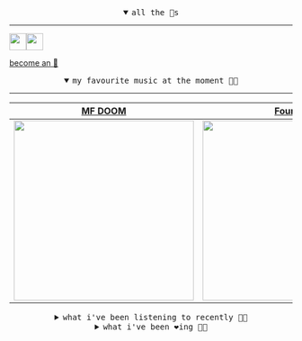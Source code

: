 <details open>

<summary align="center"><samp>all the 🥚s</samp></summary>
<hr />

<a href="https://github.com/pvinis"><img src="https://avatars.githubusercontent.com/u/100233?s=90&v=4" width="30" height="30" /><a href="https://github.com/maxPugh"><img src="https://avatars.githubusercontent.com/u/46350013?s=90&u=52a601eaa2d272b35477d096fe782ebf0a8a1f68&v=4" width="30" height="30" />

<samp><a href="https://github.com/bitttttten/bitttttten/stargazers">become an 🥚</a></samp>

</details>

<details open>

<summary align="center"><samp>my favourite music at the moment 🎵🎶</samp></summary>
<hr />

<!-- toc -->

| [MF DOOM](https://open.spotify.com/artist/2pAWfrd7WFF3XhVt9GooDL)                                                                                                | [Four Tet](https://open.spotify.com/artist/7Eu1txygG6nJttLHbZdQOh)                                                                                               | [CZARFACE](https://open.spotify.com/artist/4John8fJ3LKqFho0pselVr)                                                                                               | [Flavien Berger](https://open.spotify.com/artist/5PyU5aVBI66v0pkCIvEJfu)                                                                                         |
| ---------------------------------------------------------------------------------------------------------------------------------------------------------------- | ---------------------------------------------------------------------------------------------------------------------------------------------------------------- | ---------------------------------------------------------------------------------------------------------------------------------------------------------------- | ---------------------------------------------------------------------------------------------------------------------------------------------------------------- |
| [<img src="https://i.scdn.co/image/ab6761610000e5eb3e9a6caa41a80b9238a49784" width="320" height="auto">](https://open.spotify.com/artist/2pAWfrd7WFF3XhVt9GooDL) | [<img src="https://i.scdn.co/image/ab6761610000e5eb84e29d09b4917bec2700a0d7" width="320" height="auto">](https://open.spotify.com/artist/7Eu1txygG6nJttLHbZdQOh) | [<img src="https://i.scdn.co/image/ab6761610000e5eb6eb6199d9cfa297bfe590e3f" width="320" height="auto">](https://open.spotify.com/artist/4John8fJ3LKqFho0pselVr) | [<img src="https://i.scdn.co/image/ab6761610000e5eb01f5007de04297228a82302e" width="320" height="auto">](https://open.spotify.com/artist/5PyU5aVBI66v0pkCIvEJfu) |

<!-- tocstop -->

</details>

<details>

<summary align="center"><samp>what i've been listening to recently 🎵🎶</samp></summary>
<hr />

<!-- toc -->

| [Nu devant un fantôme I<br />Sylvain Chauveau](https://open.spotify.com/track/4Lo7tK8mAiflkdWriI3GoT)                                                           | [Parallel 4<br />Four Tet](https://open.spotify.com/track/1ZeDNZoKgEOTRmTTg1zQd4)                                                                               | [Opal - Four Tet Remix<br />Bicep, Four Tet](https://open.spotify.com/track/3VtTuQ6lypMoOBcm6VMzdh)                                                             | [Rhymes Like Dimes<br />MF DOOM, DJ Cucumber Slice](https://open.spotify.com/track/12OkZyDWNBLUqoReoseGrc)                                                      |
| --------------------------------------------------------------------------------------------------------------------------------------------------------------- | --------------------------------------------------------------------------------------------------------------------------------------------------------------- | --------------------------------------------------------------------------------------------------------------------------------------------------------------- | --------------------------------------------------------------------------------------------------------------------------------------------------------------- |
| [<img src="https://i.scdn.co/image/ab6761610000e5eb8768f5d4ed0257027553fce3" width="320" height="auto">](https://open.spotify.com/track/4Lo7tK8mAiflkdWriI3GoT) | [<img src="https://i.scdn.co/image/ab6761610000e5eb84e29d09b4917bec2700a0d7" width="320" height="auto">](https://open.spotify.com/track/1ZeDNZoKgEOTRmTTg1zQd4) | [<img src="https://i.scdn.co/image/ab6761610000e5eb12052b6d44804a4d7eae5530" width="320" height="auto">](https://open.spotify.com/track/3VtTuQ6lypMoOBcm6VMzdh) | [<img src="https://i.scdn.co/image/ab6761610000e5eb3e9a6caa41a80b9238a49784" width="320" height="auto">](https://open.spotify.com/track/12OkZyDWNBLUqoReoseGrc) |

<!-- tocstop -->

</details>

<details>

<summary align="center"><samp>what i've been ❤️ing 🎵🎶</samp></summary>
<hr />

<!-- toc -->

| [LA Trance<br />Four Tet](https://open.spotify.com/album/74r6JJ97ipO0CREXP9PMqZ)                                                                                | [carmelita<br />Flavien Berger](https://open.spotify.com/album/1w4ephdZYqK3RvXbV0dShi)                                                                          | [Favor<br />Julien Baker](https://open.spotify.com/album/3IQRHa9iVLsGlSuVHiHZ3A)                                                                                | [Illusion Of Seclusion<br />Photay](https://open.spotify.com/album/18rcvgzvr5DMsPNOBwL5Cz)                                                                      |
| --------------------------------------------------------------------------------------------------------------------------------------------------------------- | --------------------------------------------------------------------------------------------------------------------------------------------------------------- | --------------------------------------------------------------------------------------------------------------------------------------------------------------- | --------------------------------------------------------------------------------------------------------------------------------------------------------------- |
| [<img src="https://i.scdn.co/image/ab67616d0000b2733f31769b727102837cb32a63" width="320" height="auto">](https://open.spotify.com/album/74r6JJ97ipO0CREXP9PMqZ) | [<img src="https://i.scdn.co/image/ab67616d0000b2737e71c2e44af3df1e02bc7bee" width="320" height="auto">](https://open.spotify.com/album/1w4ephdZYqK3RvXbV0dShi) | [<img src="https://i.scdn.co/image/ab67616d0000b2733086e90166d3c2ca266b7c67" width="320" height="auto">](https://open.spotify.com/album/3IQRHa9iVLsGlSuVHiHZ3A) | [<img src="https://i.scdn.co/image/ab67616d0000b27329468317ab30be52670de2e3" width="320" height="auto">](https://open.spotify.com/album/18rcvgzvr5DMsPNOBwL5Cz) |

<!-- tocstop -->

</details>
